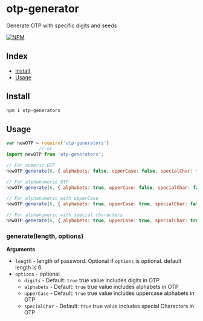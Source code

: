 # otp-generator
Generate OTP with specific digits and seeds

[![NPM](https://nodei.co/npm/otp-generators.png?downloadRank=true&downloads=true)](https://www.npmjs.com/package/otp-generators/)

## Index
* [Install](#install)
* [Usage](#usage)

## Install

```bash
npm i otp-generators
```

## Usage

```js
var newOTP = require('otp-generators')
            // or
import newOTP from 'otp-generators';

// For numeric OTP
newOTP.generate(6, { alphabets: false, upperCase: false, specialChar: false });

// For alphanumeric OTP
newOTP.generate(6, { alphabets: true, upperCase: false, specialChar: false });

// For alphanumeric with upperCase
newOTP.generate(6, { alphabets: true, upperCase: true, specialChar: false });

// For alphanumeric with special characters 
newOTP.generate(6, { alphabets: true, upperCase: true, specialChar: true });

```
### generate(length, options)

**Arguments**

* `length` - length of password. Optional if `options` is optional. default length is 6.
* `options` - optional
  - `digits` - Default: `true` true value includes digits in OTP 
  - `alphabets` - Default: `true` true value includes alphabets in OTP
  - `upperCase` - Default: `true` true value includes uppercase alphabets in OTP
  - `specialChar` - Default: `true` true value includes special Characters in OTP

